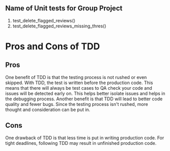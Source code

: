 ## Name of Unit tests for Group Project
1) test_delete_flagged_reviews()
2) test_delete_flagged_reviews_missing_thres()

# Pros and Cons of TDD

## Pros
One benefit of TDD is that the testing process is not rushed or even skipped. With TDD, the test is written before the production code. This means that there will always be test cases to QA check your code and issues will be detected early on. This helps better isolate issues and helps in the debugging process. Another benefit is that TDD will lead to better code quality and fewer bugs. Since the testing process isn't rushed, more thought and consideration can be put in.

## Cons
One drawback of TDD is that less time is put in writing production code. For tight deadlines, following TDD may result in unfinished production code. 
